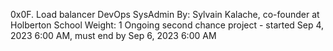 0x0F. Load balancer
DevOps
SysAdmin
 By: Sylvain Kalache, co-founder at Holberton School
 Weight: 1
 Ongoing second chance project - started Sep 4, 2023 6:00 AM, must end by Sep 6, 2023 6:00 AM